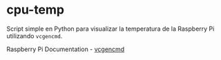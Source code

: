 # cpu-temp
Script simple en Python para visualizar la temperatura de la Raspberry Pi utilizando `vcgencmd`.


Raspberry Pi Documentation - [vcgencmd](https://www.raspberrypi.org/documentation/raspbian/applications/vcgencmd.md)
